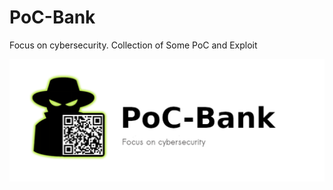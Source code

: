 # PoC-Bank
Focus on cybersecurity. Collection of Some PoC and Exploit

<div style="text-align: center">
    <img src="https://raw.githubusercontent.com/3lackrush/PoC-Bank/master/Project-assest/logo.png" />
</div>
